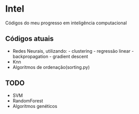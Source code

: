 # Intel
Códigos do meu progresso em inteligência computacional

## Códigos atuais
- Redes Neurais, utilizando:
      - clustering
      - regressão linear
      - backpropagation
      - gradient descent
- Knn
- Algoritmos de ordenação(sorting.py)

## TODO
- SVM
- RandomForest
- Algoritmos genéticos
